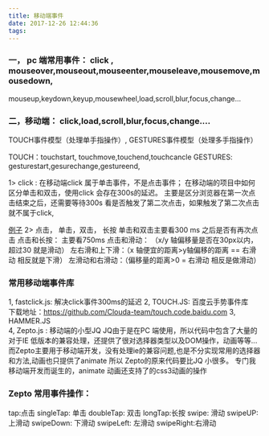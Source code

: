 ```yaml
---
title: 移动端事件
date: 2017-12-26 12:44:36
tags:
---
```


###  一， pc 端常用事件： click , mouseover,mouseout,mouseenter,mouseleave,mousemove,mousedown,
mouseup,keydown,keyup,mousewheel,load,scroll,blur,focus,change...
###   二，移动端： click,load,scroll,blur,focus,change....
TOUCH事件模型（处理单手指操作）, GESTURES事件模型（处理多手指操作）

TOUCH：touchstart, touchmove,touchend,touchcancle
GESTURES: gesturestart,gesurechange,gestureend,

1> click : 在移动端click 属于单击事件，不是点击事件；
在移动端的项目中如何区分单击和双击，使用click 会存在300s的延迟。
主要是区分浏览器在第一次点击结束之后，还需要等待300s 看是否触发了第二次点击，如果触发了第二次点击就不属于click,

[例子](/demos/2017/12-26-click/index.html)
2> 点击， 单击，双击， 长按
单击和双击主要看300 ms 之后是否有再次点击
点击和长按： 主要看750ms 
点击和滑动： （x/y 轴偏移量是否在30px以内，超过30 就是滑动）
左右滑和上下滑：（x 轴便宜的距离>y轴偏移的距离 == 右滑动 相反就是下滑）
左滑动和右滑动：（偏移量的距离>0 = 右滑动 相反是做滑动）

### 常用移动端事件库
1, fastclick.js: 解决click事件300ms的延迟
2, TOUCH.JS: 百度云手势事件库   
下载地址：https://github.com/Clouda-team/touch.code.baidu.com
3, HAMMER.JS  
4, Zepto.js : 移动端的小型JQ
JQ由于是在PC 端使用，所以代码中包含了大量的对于IE 低版本的兼容处理，还提供了很对选择器类型以及DOM操作，动画等等...
而Zepto主要用于移动端开发，没有处理ie的兼容问题,也是不分实现常用的选择器和方法,动画也只提供了animate
所以 Zepto的原来代码要比JQ 小很多。 专门我移动端开发而诞生的，animate 动画还支持了的css3动画的操作

### Zepto 常用事件操作：
tap:点击
singleTap: 单击
doubleTap: 双击
longTap:长按
swipe: 滑动
swipeUP:上滑动
swipeDown: 下滑动
swipeLeft: 左滑动
swipeRight:右滑动

